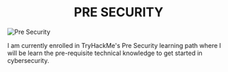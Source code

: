 <h1 align="center">PRE SECURITY
</h1>

![Pre Security](https://assets.tryhackme.com/img/paths/cyberfundamentals.png)

I am currently enrolled in TryHackMe's Pre Security learning path where I will be learn the pre-requisite technical knowledge to get started in cybersecurity.
